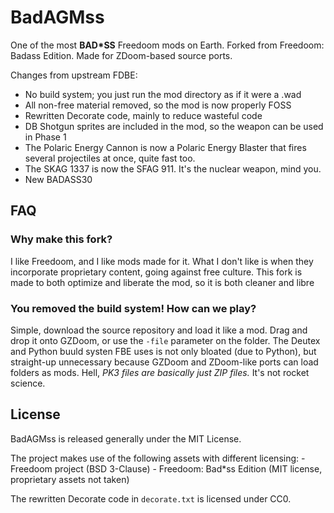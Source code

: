 # BadAGMss

One of the most **BAD\*SS** Freedoom mods on Earth. Forked from Freedoom: Badass Edition. Made for ZDoom-based source ports.

Changes from upstream FDBE:
- No build system; you just run the mod directory as if it were a .wad
- All non-free material removed, so the mod is now properly FOSS
- Rewritten Decorate code, mainly to reduce wasteful code
- DB Shotgun sprites are included in the mod, so the weapon can be used in Phase 1
- The Polaric Energy Cannon is now a Polaric Energy Blaster that fires several projectiles at once, quite fast too.
- The SKAG 1337 is now the SFAG 911. It's the nuclear weapon, mind you.
- New BADASS30

## FAQ

### Why make this fork?
I like Freedoom, and I like mods made for it. What I don't like is when they incorporate proprietary content, going against free culture. This fork is made to both optimize and liberate the mod, so it is both cleaner and libre

### You removed the build system! How can we play?
Simple, download the source repository and load it like a mod. Drag and drop it onto GZDoom, or use the ``-file`` parameter on the folder. The Deutex and Python buuld systen FBE uses is not only bloated (due to Python), but straight-up unnecessary because GZDoom and ZDoom-like ports can load folders as mods. Hell, *PK3 files are basically just ZIP files.* It's not rocket science.

## License

BadAGMss is released generally under the MIT License.

The project makes use of the following assets with different licensing:
    - Freedoom project (BSD 3-Clause)
    - Freedoom: Bad\*ss Edition (MIT license, proprietary assets not taken)

The rewritten Decorate code in ``decorate.txt`` is licensed under CC0.

